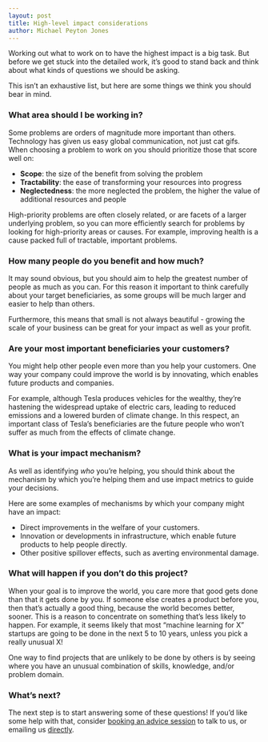 ```yaml
---
layout: post
title: High-level impact considerations
author: Michael Peyton Jones
---
```


Working out what to work on to have the highest impact is a big task. But
before we get stuck into the detailed work, it’s good to stand back and think
about what kinds of questions we should be asking.

This isn’t an exhaustive list, but here are some things we think you should
bear in mind.

### What area should I be working in?

Some problems are orders of magnitude more important than others. Technology
has given us easy global communication, not just cat gifs. When choosing a
problem to work on you should prioritize those that score well on:

- **Scope**: the size of the benefit from solving the problem
- **Tractability**: the ease of transforming your resources into progress
- **Neglectedness**: the more neglected the problem, the higher the value of additional resources and people

High-priority problems are often closely related, or are facets of a larger
underlying problem, so you can more efficiently search for problems by looking
for high-priority areas or causes. For example, improving health is a cause
packed full of tractable, important problems.

### How many people do you benefit and how much?

It may sound obvious, but you should aim to help the greatest number of people
as much as you can. For this reason it important to think carefully about your
target beneficiaries, as some groups will be much larger and easier to help
than others.

Furthermore, this means that small is not always beautiful - growing the scale
of your business can be great for your impact as well as your profit.

### Are your most important beneficiaries your customers?

You might help other people even more than you help your customers. One way
your company could improve the world is by innovating, which enables future
products and companies.

For example, although Tesla produces vehicles for the wealthy, they’re
hastening the widespread uptake of electric cars, leading to reduced emissions
and a lowered burden of climate change. In this respect, an important class of
Tesla’s beneficiaries are the future people who won’t suffer as much from the
effects of climate change.

### What is your impact mechanism?

As well as identifying *who* you’re helping, you should think about the mechanism by which you’re
helping them and use impact metrics to guide your decisions.

Here are some examples of mechanisms by which your company might have an impact: 
- Direct improvements in the welfare of your customers.
- Innovation or developments in infrastructure, which enable future products to help people directly.
- Other positive spillover effects, such as averting environmental damage.

### What will happen if you don’t do this project?

When your goal is to improve the world, you care more that good gets done than
that it gets done by you. If someone else creates a product before you, then
that’s actually a good thing, because the world becomes better, sooner. This is
a reason to  concentrate on something that’s less likely to happen. For
example, it seems likely that most “machine learning for X” startups are going
to be done in the next 5 to 10 years, unless you pick a really unusual X!

One way to find projects that are unlikely to be done by others is by seeing
where you have an unusual combination of skills, knowledge, and/or problem
domain.

### What’s next?

The next step is to start answering some of these questions! If you’d like some
help with that, consider [booking an advice session](https://calendly.com/rjlbatty) to talk to us, or emailing
us <a href="mailto:richard@goodtechnologyproject.org">directly</a>.


